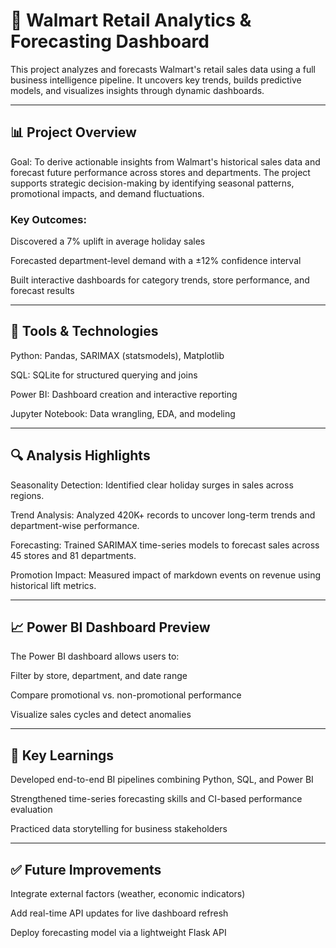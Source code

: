 # **🛒 Walmart Retail Analytics & Forecasting Dashboard**
This project analyzes and forecasts Walmart's retail sales data using a full business intelligence pipeline. It uncovers key trends, builds predictive models, and visualizes insights through dynamic dashboards.

---

## **📊 Project Overview**
Goal:
To derive actionable insights from Walmart's historical sales data and forecast future performance across stores and departments. The project supports strategic decision-making by identifying seasonal patterns, promotional impacts, and demand fluctuations.

### **Key Outcomes:**

Discovered a 7% uplift in average holiday sales

Forecasted department-level demand with a ±12% confidence interval

Built interactive dashboards for category trends, store performance, and forecast results

---

## **🔧 Tools & Technologies**
Python: Pandas, SARIMAX (statsmodels), Matplotlib

SQL: SQLite for structured querying and joins

Power BI: Dashboard creation and interactive reporting

Jupyter Notebook: Data wrangling, EDA, and modeling

---

## **🔍 Analysis Highlights**
Seasonality Detection: Identified clear holiday surges in sales across regions.

Trend Analysis: Analyzed 420K+ records to uncover long-term trends and department-wise performance.

Forecasting: Trained SARIMAX time-series models to forecast sales across 45 stores and 81 departments.

Promotion Impact: Measured impact of markdown events on revenue using historical lift metrics.

---

## **📈 Power BI Dashboard Preview**


The Power BI dashboard allows users to:

Filter by store, department, and date range

Compare promotional vs. non-promotional performance

Visualize sales cycles and detect anomalies

---

## **📌 Key Learnings**
Developed end-to-end BI pipelines combining Python, SQL, and Power BI

Strengthened time-series forecasting skills and CI-based performance evaluation

Practiced data storytelling for business stakeholders

---

## **✅ Future Improvements**
Integrate external factors (weather, economic indicators)

Add real-time API updates for live dashboard refresh

Deploy forecasting model via a lightweight Flask API

